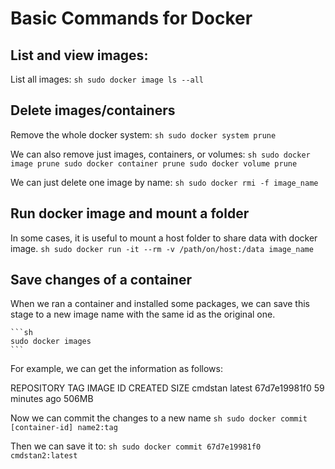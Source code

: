 # Basic Commands for Docker


## List and view images:

List all images:
	```sh
	sudo docker image ls --all
	```


## Delete images/containers

Remove the whole docker system:
	```sh
	sudo docker system prune
	```

We can also remove just images, containers, or volumes:
	```sh
	sudo docker image prune
	sudo docker container prune
	sudo docker volume prune
	```

We can just delete one image by name:
	```sh
	sudo docker rmi -f image_name
	```

## Run docker image and mount a folder

In some cases, it is useful to mount a host folder to share data with docker image.
	```sh
	sudo docker run -it --rm -v /path/on/host:/data image_name
	```

## Save changes of a container

When we ran a container and installed some packages, we can save this stage to a new image name with the same id as the original one.

	```sh
	sudo docker images
	```

For example, we can get the information as follows:

REPOSITORY   TAG       IMAGE ID       CREATED          SIZE
cmdstan      latest    67d7e19981f0   59 minutes ago   506MB

Now we can commit the changes to a new name
	```sh
	sudo docker commit [container-id] name2:tag
	```

Then we can save it to:
	```sh
	sudo docker commit 67d7e19981f0 cmdstan2:latest
	```

